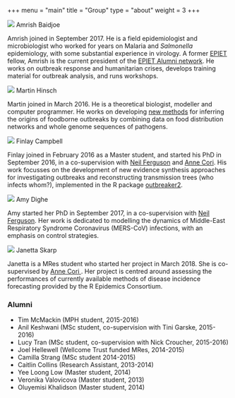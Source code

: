 +++
menu = "main"
title = "Group"
type = "about"
weight = 3
+++


<div class="member">
<img src="/images/amrish-baidjoe.jpg"> <font class="title">Amrish Baidjoe</font>

<p> Amrish joined in September 2017. He is a field epidemiologist and
microbiologist who worked for years on Malaria and <i>Salmonella</i>
epidemiology, with some substantial experience in virology. A former <a
href="https://ecdc.europa.eu/en/epiet-euphem">EPIET</a> fellow, Amrish is the
current president of the <a href="http://epietalumni.net/">EPIET Alumni
network</a>. He works on outbreak response and humanitarian crises, develops
training material for outbreak analysis, and runs workshops.  </p>

</div>



<div class="member">
<img src="/images/martin-hinsch.jpg"> <font class="title">Martin Hinsch</font>

<p> Martin joined in March 2016. He is a theoretical biologist, modeller and
computer programmer. He works on developing <a
href="https://github.com/mhinsch/rpathsonpaths">new methods</a> for inferring
the origins of foodborne outbreaks by combining data on food distribution
networks and whole genome sequences of pathogens.  </p>

</div>




<div class="member">
<img src="/images/finlay-campbell.jpg"> <font class="title">Finlay Campbell</font>

<p>
Finlay joined in February 2016 as a Master student, and started his PhD in
September 2016, in a co-supervision with <a href="https://www.imperial.ac.uk/people/neil.ferguson">
Neil Ferguson</a>
and <a href="http://www.imperial.ac.uk/people/a.cori">Anne Cori</a>.
His work focusses on the development of new evidence synthesis
approaches for investigating outbreaks and reconstructing transmission trees
(who infects whom?), implemented in the R package
<a href="http://www.repidemicsconsortium.org/outbreaker2">outbreaker2</a>.

</p>

</div>




<div class="member">
<img src="/images/amy-dighe.jpg"> <font class="title">Amy Dighe</font>

<p>
Amy started her PhD in September 2017, in a co-supervision with <a
href="https://www.imperial.ac.uk/people/neil.ferguson"> Neil Ferguson</a>. Her
work is dedicated to modelling the dynamics of Middle-East Respiratory Syndrome
Coronavirus (MERS-CoV) infections, with an emphasis on control strategies.

</p>

</div>




<div class="member">
<img src="/images/janetta-skarp.jpg"> <font class="title">Janetta Skarp</font>

<p>
Janetta is a MRes student who started her project in March 2018. She is
co-supervised by <a href="http://www.imperial.ac.uk/people/a.cori">Anne Cori
</a>. Her project is centred around assessing the performances of currently
available methods of disease incidence forecasting provided by the R Epidemics
Consortium.

</p>

</div>




### Alumni

- Tim McMackin (MPH student, 2015-2016)
- Anil Keshwani (MSc student, co-supervision with Tini Garske, 2015-2016)
- Lucy Tran (MSc student, co-supervision with Nick Croucher, 2015-2016)
- Joel Hellewell (Wellcome Trust funded MRes, 2014-2015)
- Camilla Strang (MSc student 2014-2015)
- Caitlin Collins (Research Assistant, 2013-2014)
- Yee Loong Low (Master student, 2014)
- Veronika Valovicova (Master student, 2013)
- Oluyemisi Khalidson (Master student, 2014)



<br>
<br>
<br>
